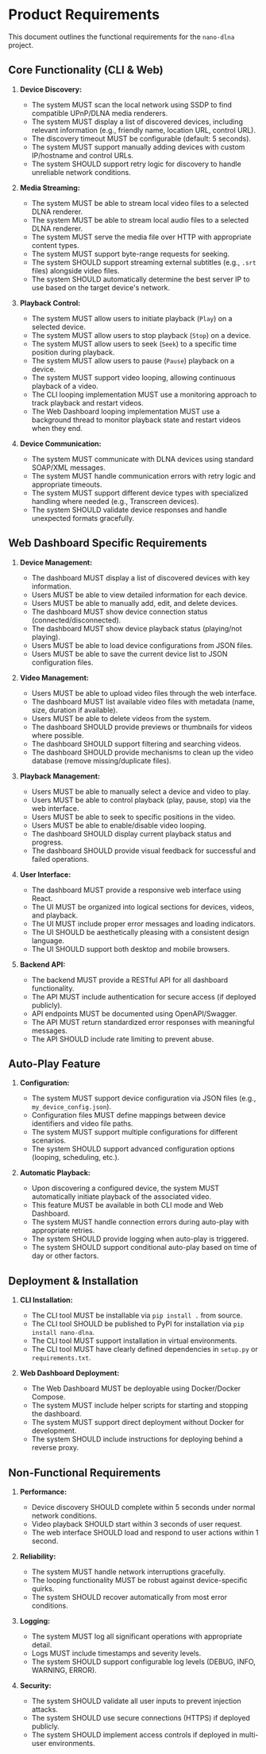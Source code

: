 # Product Requirements

This document outlines the functional requirements for the `nano-dlna` project.

## Core Functionality (CLI & Web)

1.  **Device Discovery:**
    *   The system MUST scan the local network using SSDP to find compatible UPnP/DLNA media renderers.
    *   The system MUST display a list of discovered devices, including relevant information (e.g., friendly name, location URL, control URL).
    *   The discovery timeout MUST be configurable (default: 5 seconds).
    *   The system MUST support manually adding devices with custom IP/hostname and control URLs.
    *   The system SHOULD support retry logic for discovery to handle unreliable network conditions.

2.  **Media Streaming:**
    *   The system MUST be able to stream local video files to a selected DLNA renderer.
    *   The system MUST be able to stream local audio files to a selected DLNA renderer.
    *   The system MUST serve the media file over HTTP with appropriate content types.
    *   The system MUST support byte-range requests for seeking.
    *   The system SHOULD support streaming external subtitles (e.g., `.srt` files) alongside video files.
    *   The system SHOULD automatically determine the best server IP to use based on the target device's network.

3.  **Playback Control:**
    *   The system MUST allow users to initiate playback (`Play`) on a selected device.
    *   The system MUST allow users to stop playback (`Stop`) on a device.
    *   The system MUST allow users to seek (`Seek`) to a specific time position during playback.
    *   The system MUST allow users to pause (`Pause`) playback on a device.
    *   The system MUST support video looping, allowing continuous playback of a video.
    *   The CLI looping implementation MUST use a monitoring approach to track playback and restart videos.
    *   The Web Dashboard looping implementation MUST use a background thread to monitor playback state and restart videos when they end.

4.  **Device Communication:**
    *   The system MUST communicate with DLNA devices using standard SOAP/XML messages.
    *   The system MUST handle communication errors with retry logic and appropriate timeouts.
    *   The system MUST support different device types with specialized handling where needed (e.g., Transcreen devices).
    *   The system SHOULD validate device responses and handle unexpected formats gracefully.

## Web Dashboard Specific Requirements

1.  **Device Management:**
    *   The dashboard MUST display a list of discovered devices with key information.
    *   Users MUST be able to view detailed information for each device.
    *   Users MUST be able to manually add, edit, and delete devices.
    *   The dashboard MUST show device connection status (connected/disconnected).
    *   The dashboard MUST show device playback status (playing/not playing).
    *   Users MUST be able to load device configurations from JSON files.
    *   Users MUST be able to save the current device list to JSON configuration files.

2.  **Video Management:**
    *   Users MUST be able to upload video files through the web interface.
    *   The dashboard MUST list available video files with metadata (name, size, duration if available).
    *   Users MUST be able to delete videos from the system.
    *   The dashboard SHOULD provide previews or thumbnails for videos where possible.
    *   The dashboard SHOULD support filtering and searching videos.
    *   The dashboard SHOULD provide mechanisms to clean up the video database (remove missing/duplicate files).

3.  **Playback Management:**
    *   Users MUST be able to manually select a device and video to play.
    *   Users MUST be able to control playback (play, pause, stop) via the web interface.
    *   Users MUST be able to seek to specific positions in the video.
    *   Users MUST be able to enable/disable video looping.
    *   The dashboard SHOULD display current playback status and progress.
    *   The dashboard SHOULD provide visual feedback for successful and failed operations.

4.  **User Interface:**
    *   The dashboard MUST provide a responsive web interface using React.
    *   The UI MUST be organized into logical sections for devices, videos, and playback.
    *   The UI MUST include proper error messages and loading indicators.
    *   The UI SHOULD be aesthetically pleasing with a consistent design language.
    *   The UI SHOULD support both desktop and mobile browsers.

5.  **Backend API:**
    *   The backend MUST provide a RESTful API for all dashboard functionality.
    *   The API MUST include authentication for secure access (if deployed publicly).
    *   API endpoints MUST be documented using OpenAPI/Swagger.
    *   The API MUST return standardized error responses with meaningful messages.
    *   The API SHOULD include rate limiting to prevent abuse.

## Auto-Play Feature

1.  **Configuration:**
    *   The system MUST support device configuration via JSON files (e.g., `my_device_config.json`).
    *   Configuration files MUST define mappings between device identifiers and video file paths.
    *   The system MUST support multiple configurations for different scenarios.
    *   The system SHOULD support advanced configuration options (looping, scheduling, etc.).

2.  **Automatic Playback:**
    *   Upon discovering a configured device, the system MUST automatically initiate playback of the associated video.
    *   This feature MUST be available in both CLI mode and Web Dashboard.
    *   The system MUST handle connection errors during auto-play with appropriate retries.
    *   The system SHOULD provide logging when auto-play is triggered.
    *   The system SHOULD support conditional auto-play based on time of day or other factors.

## Deployment & Installation

1.  **CLI Installation:**
    *   The CLI tool MUST be installable via `pip install .` from source.
    *   The CLI tool SHOULD be published to PyPI for installation via `pip install nano-dlna`.
    *   The CLI tool MUST support installation in virtual environments.
    *   The CLI tool MUST have clearly defined dependencies in `setup.py` or `requirements.txt`.

2.  **Web Dashboard Deployment:**
    *   The Web Dashboard MUST be deployable using Docker/Docker Compose.
    *   The system MUST include helper scripts for starting and stopping the dashboard.
    *   The system MUST support direct deployment without Docker for development.
    *   The system SHOULD include instructions for deploying behind a reverse proxy.

## Non-Functional Requirements

1.  **Performance:**
    *   Device discovery SHOULD complete within 5 seconds under normal network conditions.
    *   Video playback SHOULD start within 3 seconds of user request.
    *   The web interface SHOULD load and respond to user actions within 1 second.

2.  **Reliability:**
    *   The system MUST handle network interruptions gracefully.
    *   The looping functionality MUST be robust against device-specific quirks.
    *   The system SHOULD recover automatically from most error conditions.

3.  **Logging:**
    *   The system MUST log all significant operations with appropriate detail.
    *   Logs MUST include timestamps and severity levels.
    *   The system SHOULD support configurable log levels (DEBUG, INFO, WARNING, ERROR).

4.  **Security:**
    *   The system SHOULD validate all user inputs to prevent injection attacks.
    *   The system SHOULD use secure connections (HTTPS) if deployed publicly.
    *   The system SHOULD implement access controls if deployed in multi-user environments.

